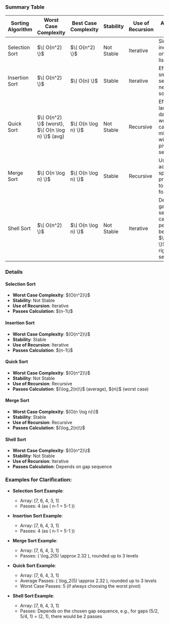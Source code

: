 ### Summary Table


| Sorting Algorithm | Worst Case Complexity | Best Case Complexity | Stability | Use of Recursion | Additional Notes |
|--------------------|-----------------------|----------------------|-----------|------------------|------------------|
| Selection Sort     | $\( O(n^2) \)$           | $\( O(n^2) \)$          | Not Stable | Iterative        | Simple and inefficient on large lists. |
| Insertion Sort     | $\( O(n^2) \)$           | $\( O(n) \)$            | Stable    | Iterative        | Efficient for small data sets or nearly sorted data. |
| Quick Sort         | $\( O(n^2) \)$ (worst), $\( O(n \log n) \)$ (avg) | $\( O(n \log n) \)$     | Not Stable | Recursive        | Efficient for large datasets; worst case can be mitigated with good pivot selection. |
| Merge Sort         | $\( O(n \log n) \)$      | $\( O(n \log n) \)$     | Stable    | Recursive        | Uses additional space proportional to input size for merging. |
| Shell Sort         | $\( O(n^2) \)$           | $\( O(n \log n) \)$     | Not Stable | Iterative        | Depends on gap sequence; can perform better than $\( O(n^2) \)$ with the right sequence. |



### Details

#### Selection Sort
- **Worst Case Complexity**: $(O(n^2)\)$
- **Stability**: Not Stable
- **Use of Recursion**: Iterative
- **Passes Calculation**: $(n-1\)$

#### Insertion Sort
- **Worst Case Complexity**: $(O(n^2)\)$
- **Stability**: Stable
- **Use of Recursion**: Iterative
- **Passes Calculation**: $(n-1\)$

#### Quick Sort
- **Worst Case Complexity**: $(O(n^2)\)$
- **Stability**: Not Stable
- **Use of Recursion**: Recursive
- **Passes Calculation**: $(\log_2(n)\)$ (average), $(n\)$ (worst case)

#### Merge Sort
- **Worst Case Complexity**: $(O(n \log n)\)$
- **Stability**: Stable
- **Use of Recursion**: Recursive
- **Passes Calculation**: $(\log_2(n)\)$

#### Shell Sort
- **Worst Case Complexity**: $(O(n^2)\)$
- **Stability**: Not Stable
- **Use of Recursion**: Iterative
- **Passes Calculation**: Depends on gap sequence


### Examples for Clarification:

- **Selection Sort Example**:
  - Array: \[7, 6, 4, 3, 1\]
  - Passes: 4 (as \( n-1 = 5-1 \))

- **Insertion Sort Example**:
  - Array: \[7, 6, 4, 3, 1\]
  - Passes: 4 (as \( n-1 = 5-1 \))

- **Merge Sort Example**:
  - Array: \[7, 6, 4, 3, 1\]
  - Passes: \( \log_2(5) \approx 2.32 \), rounded up to 3 levels

- **Quick Sort Example**:
  - Array: \[7, 6, 4, 3, 1\]
  - Average Passes: \( \log_2(5) \approx 2.32 \), rounded up to 3 levels
  - Worst Case Passes: 5 (if always choosing the worst pivot)

- **Shell Sort Example**:
  - Array: \[7, 6, 4, 3, 1\]
  - Passes: Depends on the chosen gap sequence, e.g., for gaps (5/2, 5/4, 1) = (2, 1), there would be 2 passes
